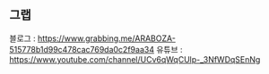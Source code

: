 ## 그랩

블로그 : https://www.grabbing.me/ARABOZA-515778b1d99c478cac769da0c2f9aa34
유튜브 : https://www.youtube.com/channel/UCv6qWqCUlp-_3NfWDqSEnNg
